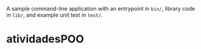 A sample command-line application with an entrypoint in `bin/`, library code
in `lib/`, and example unit test in `test/`.
# atividadesPOO
